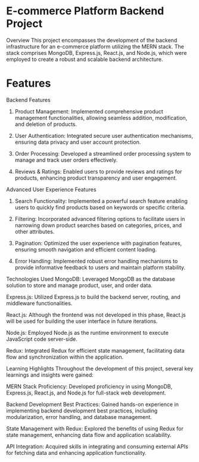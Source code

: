 # E-commerce Platform Backend Project
Overview
This project encompasses the development of the backend infrastructure for an e-commerce platform utilizing the MERN stack. The stack comprises MongoDB, Express.js, React.js, and Node.js, which were employed to create a robust and scalable backend architecture.

# Features
Backend Features
1) Product Management: Implemented comprehensive product management functionalities, allowing seamless addition, modification, and deletion of products.

2) User Authentication: Integrated secure user authentication mechanisms, ensuring data privacy and user account protection.

3) Order Processing: Developed a streamlined order processing system to manage and track user orders effectively.

4) Reviews & Ratings: Enabled users to provide reviews and ratings for products, enhancing product transparency and user engagement.

Advanced User Experience Features
1) Search Functionality: Implemented a powerful search feature enabling users to quickly find products based on keywords or specific criteria.

2) Filtering: Incorporated advanced filtering options to facilitate users in narrowing down product searches based on categories, prices, and other attributes.

3) Pagination: Optimized the user experience with pagination features, ensuring smooth navigation and efficient content loading.

4) Error Handling: Implemented robust error handling mechanisms to provide informative feedback to users and maintain platform stability.

Technologies Used
MongoDB: Leveraged MongoDB as the database solution to store and manage product, user, and order data.

Express.js: Utilized Express.js to build the backend server, routing, and middleware functionalities.

React.js: Although the frontend was not developed in this phase, React.js will be used for building the user interface in future iterations.

Node.js: Employed Node.js as the runtime environment to execute JavaScript code server-side.

Redux: Integrated Redux for efficient state management, facilitating data flow and synchronization within the application.

Learning Highlights
Throughout the development of this project, several key learnings and insights were gained:

MERN Stack Proficiency: Developed proficiency in using MongoDB, Express.js, React.js, and Node.js for full-stack web development.

Backend Development Best Practices: Gained hands-on experience in implementing backend development best practices, including modularization, error handling, and database management.

State Management with Redux: Explored the benefits of using Redux for state management, enhancing data flow and application scalability.

API Integration: Acquired skills in integrating and consuming external APIs for fetching data and enhancing application functionality.
